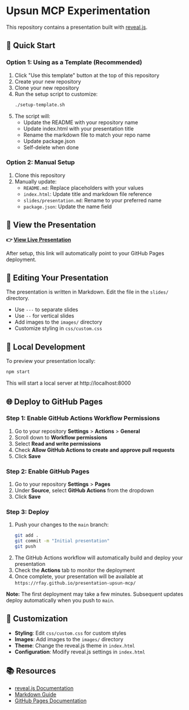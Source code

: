 # Upsun MCP Experimentation

This repository contains a presentation built with [reveal.js](https://revealjs.com/).

## 🚀 Quick Start

### Option 1: Using as a Template (Recommended)

1. Click "Use this template" button at the top of this repository
2. Create your new repository
3. Clone your new repository
4. Run the setup script to customize:
   ```bash
   ./setup-template.sh
   ```
5. The script will:
   - Update the README with your repository name
   - Update index.html with your presentation title
   - Rename the markdown file to match your repo name
   - Update package.json
   - Self-delete when done

### Option 2: Manual Setup

1. Clone this repository
2. Manually update:
   - `README.md`: Replace placeholders with your values
   - `index.html`: Update title and markdown file reference
   - `slides/presentation.md`: Rename to your preferred name
   - `package.json`: Update the name field

## 🎯 View the Presentation

**👉 [View Live Presentation](https://rfay.github.io/presentation-upsun-mcp/)**

After setup, this link will automatically point to your GitHub Pages deployment.

## 📝 Editing Your Presentation

The presentation is written in Markdown. Edit the file in the `slides/` directory.

- Use `---` to separate slides
- Use `--` for vertical slides
- Add images to the `images/` directory
- Customize styling in `css/custom.css`

## 🧪 Local Development

To preview your presentation locally:

```bash
npm start
```

This will start a local server at http://localhost:8000

## 🌐 Deploy to GitHub Pages

### Step 1: Enable GitHub Actions Workflow Permissions

1. Go to your repository **Settings** > **Actions** > **General**
2. Scroll down to **Workflow permissions**
3. Select **Read and write permissions**
4. Check **Allow GitHub Actions to create and approve pull requests**
5. Click **Save**

### Step 2: Enable GitHub Pages

1. Go to your repository **Settings** > **Pages**
2. Under **Source**, select **GitHub Actions** from the dropdown
3. Click **Save**

### Step 3: Deploy

1. Push your changes to the `main` branch:
   ```bash
   git add .
   git commit -m "Initial presentation"
   git push
   ```
2. The GitHub Actions workflow will automatically build and deploy your presentation
3. Check the **Actions** tab to monitor the deployment
4. Once complete, your presentation will be available at `https://rfay.github.io/presentation-upsun-mcp/`

**Note:** The first deployment may take a few minutes. Subsequent updates deploy automatically when you push to `main`.

## 🎨 Customization

- **Styling**: Edit `css/custom.css` for custom styles
- **Images**: Add images to the `images/` directory
- **Theme**: Change the reveal.js theme in `index.html`
- **Configuration**: Modify reveal.js settings in `index.html`

## 📚 Resources

- [reveal.js Documentation](https://revealjs.com/)
- [Markdown Guide](https://www.markdownguide.org/)
- [GitHub Pages Documentation](https://docs.github.com/en/pages)
